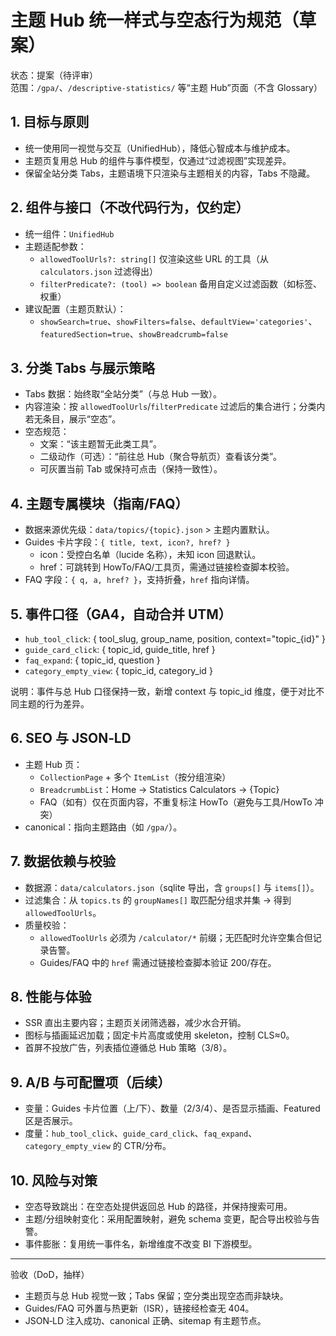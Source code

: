 # 主题 Hub 统一样式与空态行为规范（草案）

状态：提案（待评审）  
范围：`/gpa/`、`/descriptive-statistics/` 等“主题 Hub”页面（不含 Glossary）

## 1. 目标与原则
- 统一使用同一视觉与交互（UnifiedHub），降低心智成本与维护成本。
- 主题页复用总 Hub 的组件与事件模型，仅通过“过滤视图”实现差异。
- 保留全站分类 Tabs，主题语境下只渲染与主题相关的内容，Tabs 不隐藏。

## 2. 组件与接口（不改代码行为，仅约定）
- 统一组件：`UnifiedHub`
- 主题适配参数：
  - `allowedToolUrls?: string[]` 仅渲染这些 URL 的工具（从 `calculators.json` 过滤得出）
  - `filterPredicate?: (tool) => boolean` 备用自定义过滤函数（如标签、权重）
- 建议配置（主题页默认）：
  - `showSearch=true`、`showFilters=false`、`defaultView='categories'`、`featuredSection=true`、`showBreadcrumb=false`

## 3. 分类 Tabs 与展示策略
- Tabs 数据：始终取“全站分类”（与总 Hub 一致）。
- 内容渲染：按 `allowedToolUrls`/`filterPredicate` 过滤后的集合进行；分类内若无条目，展示“空态”。
- 空态规范：
  - 文案：“该主题暂无此类工具”。
  - 二级动作（可选）：“前往总 Hub（聚合导航页）查看该分类”。
  - 可灰置当前 Tab 或保持可点击（保持一致性）。

## 4. 主题专属模块（指南/FAQ）
- 数据来源优先级：`data/topics/{topic}.json` > 主题内置默认。
- Guides 卡片字段：`{ title, text, icon?, href? }`
  - icon：受控白名单（lucide 名称），未知 icon 回退默认。
  - href：可跳转到 HowTo/FAQ/工具页，需通过链接检查脚本校验。
- FAQ 字段：`{ q, a, href? }`，支持折叠，`href` 指向详情。

## 5. 事件口径（GA4，自动合并 UTM）
- `hub_tool_click`: { tool_slug, group_name, position, context="topic_{id}" }
- `guide_card_click`: { topic_id, guide_title, href }
- `faq_expand`: { topic_id, question }
- `category_empty_view`: { topic_id, category_id }

说明：事件与总 Hub 口径保持一致，新增 context 与 topic_id 维度，便于对比不同主题的行为差异。

## 6. SEO 与 JSON‑LD
- 主题 Hub 页：
  - `CollectionPage` + 多个 `ItemList`（按分组渲染）
  - `BreadcrumbList`：Home → Statistics Calculators → {Topic}
  - FAQ（如有）仅在页面内容，不重复标注 HowTo（避免与工具/HowTo 冲突）
- canonical：指向主题路由（如 `/gpa/`）。

## 7. 数据依赖与校验
- 数据源：`data/calculators.json`（sqlite 导出，含 `groups[]` 与 `items[]`）。
- 过滤集合：从 `topics.ts` 的 `groupNames[]` 取匹配分组求并集 → 得到 `allowedToolUrls`。
- 质量校验：
  - `allowedToolUrls` 必须为 `/calculator/*` 前缀；无匹配时允许空集合但记录告警。
  - Guides/FAQ 中的 `href` 需通过链接检查脚本验证 200/存在。

## 8. 性能与体验
- SSR 直出主要内容；主题页关闭筛选器，减少水合开销。
- 图标与插画延迟加载；固定卡片高度或使用 skeleton，控制 CLS≈0。
- 首屏不投放广告，列表插位遵循总 Hub 策略（3/8）。

## 9. A/B 与可配置项（后续）
- 变量：Guides 卡片位置（上/下）、数量（2/3/4）、是否显示插画、Featured 区是否展示。
- 度量：`hub_tool_click`、`guide_card_click`、`faq_expand`、`category_empty_view` 的 CTR/分布。

## 10. 风险与对策
- 空态导致跳出：在空态处提供返回总 Hub 的路径，并保持搜索可用。
- 主题/分组映射变化：采用配置映射，避免 schema 变更，配合导出校验与告警。
- 事件膨胀：复用统一事件名，新增维度不改变 BI 下游模型。

---

验收（DoD，抽样）
- 主题页与总 Hub 视觉一致；Tabs 保留；空分类出现空态而非缺块。
- Guides/FAQ 可外置与热更新（ISR），链接经检查无 404。
- JSON‑LD 注入成功、canonical 正确、sitemap 有主题节点。

